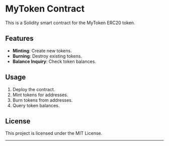 
# MyToken Contract

This is a Solidity smart contract for the MyToken ERC20 token.

## Features

- **Minting**: Create new tokens.
- **Burning**: Destroy existing tokens.
- **Balance Inquiry**: Check token balances.

## Usage

1. Deploy the contract.
2. Mint tokens for addresses.
3. Burn tokens from addresses.
4. Query token balances.

## License

This project is licensed under the MIT License.

--- 
